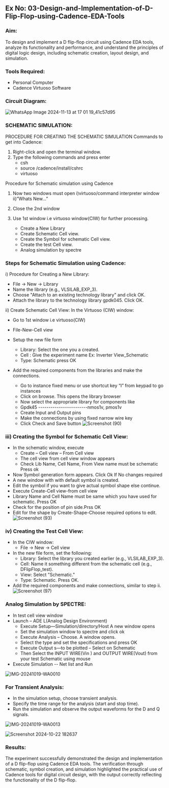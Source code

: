## Ex No: 03-Design-and-Implementation-of-D-Flip-Flop-using-Cadence-EDA-Tools

### Aim:
To design and implement a D flip-flop circuit using Cadence EDA tools, analyze its functionality and performance, and understand the principles of digital logic design, including schematic creation, layout design, and simulation.

### Tools Required:
  - Personal Computer
  - Cadence Virtuoso Software

### Circuit Diagram:

![WhatsApp Image 2024-11-13 at 17 01 19_41c57d95](https://github.com/user-attachments/assets/dff9f5b6-aed2-4af9-80d2-55338eb52180)

### SCHEMATIC SIMULATION:
PROCEDURE FOR CREATING THE SCHEMATIC SIMULATION
Commands to get into Cadence:

1. Right-click and open the terminal window.
2. Type the following commands and press enter
    - csh
    - source /cadence/install/cshrc
    - virtuoso
    
Procedure for Schematic simulation using Cadence

1) Now two windows must open
  i)virtuoso/command interpreter window ii)”Whats New…”

2) Close the 2nd window
 
 
3) Use 1st window i.e virtuoso window(CIW) for further processing.
    - Create a New Library
    - Create Schematic Cell view.
    - Create the Symbol for schematic Cell view.
    - Create the test Cell view.
    - Analog simulation by spectre

### Steps for Schematic Simulation using Cadence:
i) Procedure for Creating a New Library:
  - File → New → Library
  - Name the library (e.g., VLSILAB_EXP_3).
  - Choose "Attach to an existing technology library" and click OK.
  - Attach the library to the technology library gpdk045. Click OK.
    
ii) Create Schematic Cell View:
 In the Virtuoso (CIW) window:
  - Go to 1st window i.e virtuoso(CIW)
  - File-New-Cell view
  - Setup the new file form
       + Library: Select the one you a created.
       + Cell : Give the experiment name Ex: Inverter View_Schematic
       + Type: Schematic press OK

   - Add the required components from the libraries and make the connections.
       + Go to instance fixed menu or use shortcut key “I” from keypad to go instances
       + Click on browse. This opens the library browser
       + Now select the appropriate library for components like
       + Gpdk45 ------------------------nmos1v, pmos1v
       + Create Input and Output pins
       + Make the connections by using fixed narrow wire key
       + Click Check and Save button
![Screenshot (90)](https://github.com/user-attachments/assets/b8a9f9d5-571f-4b98-966d-7b6e648301bf)



### iii) Creating the Symbol for Schematic Cell View:

   - In the schematic window, execute
       + Create – Cell view – From Cell view
       + The cell view from cell view window appears
       + Check Lib Name, Cell Name, From View name must be schematic Press ok
   - Now Symbol generation form appears. Click Ok If No changes required
   - A new window with with default symbol is created.
   - Edit the symbol if you want to give actual symbol shape else continue.
   - Execute Create-Cell view-from cell view
   - Library Name and Cell Name must be same which you have used for schematic. Press OK
   - Check for the position of pin side.Prss OK
   - Edit for the shape by Create-Shape-Choose required options to edit.
![Screenshot (93)](https://github.com/user-attachments/assets/7434f258-8c64-4d03-a5f8-956d318f355a)


### iv) Creating the Test Cell View:
- In the CIW window:
  + File → New → Cell view
- In the new file form, set the following:
   + Library: Select the library you created earlier (e.g., VLSILAB_EXP_3).
   + Cell: Name it something different from the schematic cell (e.g., DFlipFlop_test).
   + View: Select "Schematic."
   + Type: Schematic. Press OK.
- Add the required components and make connections, similar to step ii.
![Screenshot (97)](https://github.com/user-attachments/assets/333c7893-182f-4622-bc91-98916eb5930a)


### Analog Simulation by SPECTRE:

   - In test cell view window
   - Launch – ADE L(Analog Design Environment)
       + Execute Setup—Simulation/directory/Host A new window opens
       + Set the simulation window to spectre and click ok
       + Execute Analysis – Choose. A window opens.
       + Select the type and set the specifications and press OK
       + Execute Output s—to be plotted – Select on Schematic
       + Then Select the INPUT WIRE(Vin ) and OUTPUT WIRE(Vout) from your test Schematic using mouse
   - Execute Simulation -- Net list and Run

![IMG-20241019-WA0010](https://github.com/user-attachments/assets/e532f49e-b60f-4629-bb39-9f9b4085b36f)


###  For Transient Analysis:
  - In the simulation setup, choose transient analysis.
  - Specify the time range for the analysis (start and stop time).
  - Run the simulation and observe the output waveforms for the D and Q signals.

 ![IMG-20241019-WA0013](https://github.com/user-attachments/assets/92433262-d11d-460f-899b-5c3d1e661266)


![Screenshot 2024-10-22 182637](https://github.com/user-attachments/assets/e219c6df-2818-4b73-bd1e-f2970463b202)



### Results:
   The experiment successfully demonstrated the design and implementation of a D flip-flop using Cadence EDA tools. The verification through schematic, symbol creation, and simulation highlighted the practical use of Cadence tools for digital circuit design, with the output correctly reflecting the functionality of the D flip-flop.
